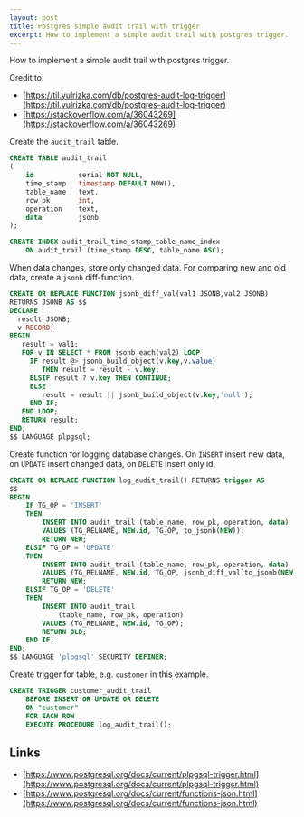 ```yaml
---
layout: post
title: Postgres simple audit trail with trigger
excerpt: How to implement a simple audit trail with postgres trigger.
---
```


How to implement a simple audit trail with postgres trigger.

Credit to:
- [https://til.yulrizka.com/db/postgres-audit-log-trigger](https://til.yulrizka.com/db/postgres-audit-log-trigger)
- [https://stackoverflow.com/a/36043269](https://stackoverflow.com/a/36043269)


Create the `audit_trail` table.
```sql
CREATE TABLE audit_trail
(
    id           serial NOT NULL,
    time_stamp   timestamp DEFAULT NOW(),
    table_name   text,
    row_pk       int,
    operation    text,
    data         jsonb
);

CREATE INDEX audit_trail_time_stamp_table_name_index
    ON audit_trail (time_stamp DESC, table_name ASC);
```

When data changes, store only changed data. For comparing new and old data, create a `jsonb` diff-function.

```sql
CREATE OR REPLACE FUNCTION jsonb_diff_val(val1 JSONB,val2 JSONB)
RETURNS JSONB AS $$
DECLARE
  result JSONB;
  v RECORD;
BEGIN
   result = val1;
   FOR v IN SELECT * FROM jsonb_each(val2) LOOP
     IF result @> jsonb_build_object(v.key,v.value)
        THEN result = result - v.key;
     ELSIF result ? v.key THEN CONTINUE;
     ELSE
        result = result || jsonb_build_object(v.key,'null');
     END IF;
   END LOOP;
   RETURN result;
END;
$$ LANGUAGE plpgsql;
```

Create function for logging database changes. On `INSERT` insert new data, on `UPDATE` insert changed data, on `DELETE` insert only id. 

```sql
CREATE OR REPLACE FUNCTION log_audit_trail() RETURNS trigger AS
$$
BEGIN
    IF TG_OP = 'INSERT'
    THEN
        INSERT INTO audit_trail (table_name, row_pk, operation, data)
        VALUES (TG_RELNAME, NEW.id, TG_OP, to_jsonb(NEW));
        RETURN NEW;
    ELSIF TG_OP = 'UPDATE'
    THEN
        INSERT INTO audit_trail (table_name, row_pk, operation, data)
        VALUES (TG_RELNAME, NEW.id, TG_OP, jsonb_diff_val(to_jsonb(NEW), to_jsonb(OLD)));
        RETURN NEW;
    ELSIF TG_OP = 'DELETE'
    THEN
        INSERT INTO audit_trail
            (table_name, row_pk, operation)
        VALUES (TG_RELNAME, NEW.id, TG_OP);
        RETURN OLD;
    END IF;
END;
$$ LANGUAGE 'plpgsql' SECURITY DEFINER;
```

Create trigger for table, e.g. `customer` in this example.

```sql
CREATE TRIGGER customer_audit_trail
    BEFORE INSERT OR UPDATE OR DELETE
    ON "customer"
    FOR EACH ROW
    EXECUTE PROCEDURE log_audit_trail();
```

## Links

- [https://www.postgresql.org/docs/current/plpgsql-trigger.html](https://www.postgresql.org/docs/current/plpgsql-trigger.html)
- [https://www.postgresql.org/docs/current/functions-json.html](https://www.postgresql.org/docs/current/functions-json.html)
